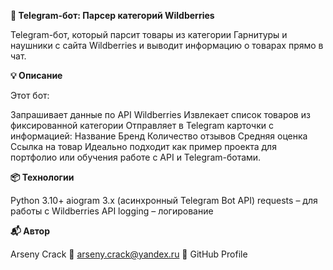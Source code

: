**🛒 Telegram-бот: Парсер категорий Wildberries**

Telegram-бот, который парсит товары из категории Гарнитуры и наушники с сайта Wildberries и выводит информацию о товарах прямо в чат.

**💡 Описание**

Этот бот:

Запрашивает данные по API Wildberries
Извлекает список товаров из фиксированной категории
Отправляет в Telegram карточки с информацией:
Название
Бренд
Количество отзывов
Средняя оценка
Ссылка на товар
 Идеально подходит как пример проекта для портфолио или обучения работе с API и Telegram-ботами.

**📦 Технологии**

Python 3.10+
aiogram 3.x (асинхронный Telegram Bot API)
requests – для работы с Wildberries API
logging – логирование
 
**📬 Автор**

Arseny Crack 📧 arseny.crack@yandex.ru 🔗 GitHub Profile
